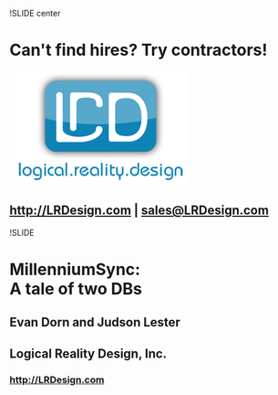 !SLIDE center 
# Can't find hires? Try contractors!
![LRD Logo](images/isolated_logo.png)
## http://LRDesign.com | sales@LRDesign.com

!SLIDE
# MillenniumSync: <br />A tale of two DBs
## Evan Dorn and Judson Lester
## Logical Reality Design, Inc.
### http://LRDesign.com

